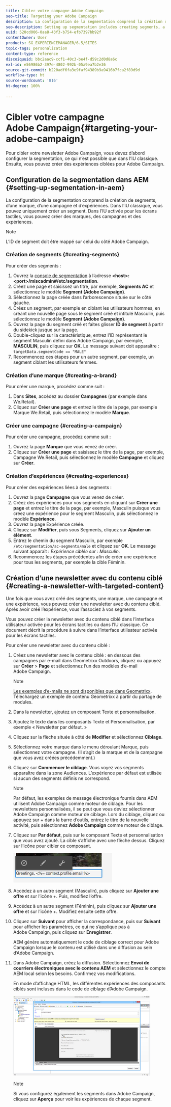 ```yaml
---
title: Cibler votre campagne Adobe Campaign
seo-title: Targeting your Adobe Campaign
description: La configuration de la segmentation comprend la création de segments, d’une marque, d’une campagne et d’expériences.
seo-description: Setting up segmentation includes creating segments, a brand, campaign, and experiences.
uuid: 520cd006-0aa8-43f3-b754-efb7397bb92f
contentOwner: User
products: SG_EXPERIENCEMANAGER/6.5/SITES
topic-tags: personalization
content-type: reference
discoiquuid: bbc2aac9-ccf1-40c3-be4f-d59c2d0d8a6c
exl-id: e56986b2-397e-4802-992b-05a9ea7b2e36
source-git-commit: b220adf6fa3e9faf94389b9a9416b7fca2f89d9d
workflow-type: ht
source-wordcount: '816'
ht-degree: 100%

---
```


# Cibler votre campagne Adobe Campaign{#targeting-your-adobe-campaign}

Pour cibler votre newsletter Adobe Campaign, vous devez d’abord configurer la segmentation, ce qui n’est possible que dans l’IU classique. Ensuite, vous pouvez créer des expériences ciblées pour Adobe Campaign.

## Configuration de la segmentation dans AEM {#setting-up-segmentation-in-aem}

La configuration de la segmentation comprend la création de segments, d’une marque, d’une campagne et d’expériences. Dans l’IU classique, vous pouvez uniquement créer un segment. Dans l’IU activée pour les écrans tactiles, vous pouvez créer des marques, des campagnes et des expériences.

>[!NOTE]
>
>L’ID de segment doit être mappé sur celui du côté Adobe Campaign.

### Création de segments {#creating-segments}

Pour créer des segments :

1. Ouvrez la [console de segmentation](http://localhost:4502/miscadmin#/etc/segmentation) à l’adresse **&lt;host>:&lt;port>/miscadmin#/etc/segmentation**.
1. Créez une page et saisissez un titre, par exemple, **Segments AC** et sélectionnez le modèle **Segment (Adobe Campaign)**.
1. Sélectionnez la page créée dans l’arborescence située sur le côté gauche.
1. Créez un segment, par exemple en ciblant les utilisateurs hommes, en créant une nouvelle page sous le segment créé et intitulé Masculin, puis sélectionnez le modèle **Segment (Adobe Campaign)**.
1. Ouvrez la page du segment créé et faites glisser **ID de segment** à partir du sidekick jusque sur la page.
1. Double-cliquez sur la caractéristique, entrez l’ID représentant le segment Masculin défini dans Adobe Campaign, par exemple, **MASCULIN**, puis cliquez sur **OK**. Le message suivant doit apparaître : `targetData.segmentCode == "MALE"`
1. Recommencez ces étapes pour un autre segment, par exemple, un segment ciblant les utilisateurs femmes.

### Création d’une marque {#creating-a-brand}

Pour créer une marque, procédez comme suit :

1. Dans **Sites**, accédez au dossier **Campagnes** (par exemple dans We.Retail).
1. Cliquez sur **Créer une page** et entrez le titre de la page, par exemple Marque We.Retail, puis sélectionnez le modèle **Marque**.

### Créer une campagne {#creating-a-campaign}

Pour créer une campagne, procédez comme suit :

1. Ouvrez la page **Marque** que vous venez de créer. 
1. Cliquez sur **Créer une page** et saisissez le titre de la page, par exemple, Campagne We.Retail, puis sélectionnez le modèle **Campagne** et cliquez sur **Créer**.

### Création d’expériences {#creating-experiences}

Pour créer des expériences liées à des segments :

1. Ouvrez la page **Campagne** que vous venez de créer.
1. Créez des expériences pour vos segments en cliquant sur **Créer une page** et entrez le titre de la page, par exemple, Masculin puisque vous créez une expérience pour le segment Masculin, puis sélectionnez le modèle **Expérience**.
1. Ouvrez la page Expérience créée.
1. Cliquez sur **Modifier**, puis sous Segments, cliquez sur **Ajouter un élément**.
1. Entrez le chemin du segment Masculin, par exemple `/etc/segmentation/ac-segments/male` et cliquez sur **OK**. Le message suivant apparaît : *Expérience ciblée sur : Masculin*.
1. Recommencez les étapes précédentes afin de créer une expérience pour tous les segments, par exemple la cible Féminin.

## Création d’une newsletter avec du contenu ciblé {#creating-a-newsletter-with-targeted-content}

Une fois que vous avez créé des segments, une marque, une campagne et une expérience, vous pouvez créer une newsletter avec du contenu ciblé. Après avoir créé l’expérience, vous l’associez à vos segments.

Vous pouvez créer la newsletter avec du contenu ciblé dans l’interface utilisateur activée pour les écrans tactiles ou dans l’IU classique. Ce document décrit la procédure à suivre dans l’interface utilisateur activée pour les écrans tactiles.

Pour créer une newsletter avec du contenu ciblé :

1. Créez une newsletter avec le contenu ciblé : en dessous des campagnes par e-mail dans Geometrixx Outdoors, cliquez ou appuyez sur **Créer** > **Page** et sélectionnez l’un des modèles d’e-mail Adobe Campaign.

   >[!NOTE]
   >
   >[Les exemples d’e-mails ne sont disponibles que dans Geometrixx](/help/sites-developing/we-retail.md#weretail). Téléchargez un exemple de contenu Geometrixx à partir du partage de modules.

1. Dans la newsletter, ajoutez un composant Texte et personnalisation.
1. Ajoutez le texte dans les composants Texte et Personnalisation, par exemple « Newsletter par défaut. »
1. Cliquez sur la flèche située à côté de **Modifier** et sélectionnez **Ciblage**.
1. Sélectionnez votre marque dans le menu déroulant Marque, puis sélectionnez votre campagne. (Il s’agit de la marque et de la campagne que vous avez créées précédemment.)
1. Cliquez sur **Commencer le ciblage**. Vous voyez vos segments apparaître dans la zone Audiences. L’expérience par défaut est utilisée si aucun des segments définis ne correspond.

   >[!NOTE]
   >
   >Par défaut, les exemples de message électronique fournis dans AEM utilisent Adobe Campaign comme moteur de ciblage. Pour les newsletters personnalisées, il se peut que vous deviez sélectionner Adobe Campaign comme moteur de ciblage. Lors du ciblage, cliquez ou appuyez sur + dans la barre d’outils, entrez le titre de la nouvelle activité, puis sélectionnez **Adobe Campaign** comme moteur de ciblage.

1. Cliquez sur **Par défaut**, puis sur le composant Texte et personnalisation que vous avez ajouté. La cible s’affiche avec une flèche dessus. Cliquez sur l’icône pour cibler ce composant.

   ![chlimage_1-165](assets/chlimage_1-165.png)

1. Accédez à un autre segment (Masculin), puis cliquez sur **Ajouter une offre** et sur l’icône +. Puis, modifiez l’offre.
1. Accédez à un autre segment (Féminin), puis cliquez sur **Ajouter une offre** et sur l’icône +. Modifiez ensuite cette offre. 
1. Cliquez sur **Suivant** pour afficher la correspondance, puis sur **Suivant** pour afficher les paramètres, ce qui ne s’applique pas à Adobe Campaign, puis cliquez sur **Enregistrer**.

   AEM génère automatiquement le code de ciblage correct pour Adobe Campaign lorsque le contenu est utilisé dans une diffusion au sein d’Adobe Campaign.

1. Dans Adobe Campaign, créez la diffusion. Sélectionnez **Envoi de courriers électroniques avec le contenu AEM** et sélectionnez le compte AEM local selon les besoins. Confirmez vos modifications.

   En mode d’affichage HTML, les différentes expériences des composants ciblés sont incluses dans le code de ciblage d’Adobe Campaign.

   ![chlimage_1-166](assets/chlimage_1-166.png)

   >[!NOTE]
   >
   >Si vous configurez également les segments dans Adobe Campaign, cliquez sur **Aperçu** pour voir les expériences de chaque segment.

